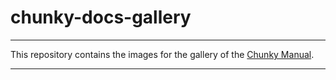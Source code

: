 # chunky-docs-gallery
---

This repository contains the images for the gallery of the [Chunky Manual](https://chunky-dev.github.io/docs/).

---
